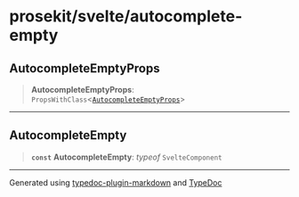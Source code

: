 # prosekit/svelte/autocomplete-empty

<a id="AutocompleteEmptyProps" name="AutocompleteEmptyProps"></a>

## AutocompleteEmptyProps

> **AutocompleteEmptyProps**: `PropsWithClass`\<[`AutocompleteEmptyProps`](../lit/autocomplete-empty.md#AutocompleteEmptyProps)\>

***

<a id="AutocompleteEmpty" name="AutocompleteEmpty"></a>

## AutocompleteEmpty

> **`const`** **AutocompleteEmpty**: *typeof* `SvelteComponent`

***

Generated using [typedoc-plugin-markdown](https://www.npmjs.com/package/typedoc-plugin-markdown) and [TypeDoc](https://typedoc.org/)
